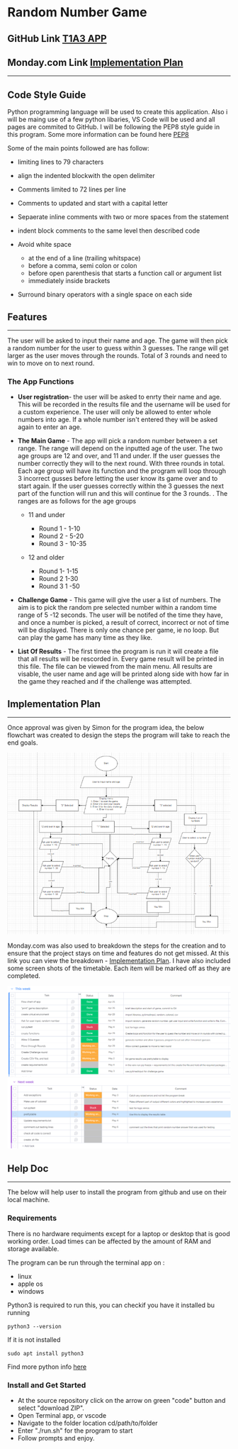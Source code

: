 # Random Number Game

## GitHub Link [T1A3 APP](https://github.com/fabs-pe/T1A3)

## Monday.com Link [Implementation Plan](https://coderacademy-gang.monday.com/users/sign_up?invitationId=28019481023943442000)

---

## Code Style Guide

Python programming language will be used to create this application. Also i will be maing use of a few python libaries, VS Code will be used and all pages are commited to GitHub. I will be following the PEP8 style guide in this program. Some more information can be found here [PEP8](https://peps.python.org/pep-0008/#introduction)

Some of the main points followed are has follow:

- limiting lines to 79 characters
- align  the indented blockwith the open delimiter
- Comments limited to 72 lines per line
- Comments to updated and start with a capital letter
- Sepaerate inline comments with two or more spaces from the statement
- indent block comments to the same level then described code
- Avoid white space

  - at the end of a line (trailing whitspace)
  - before a comma, semi colon or colon
  - before open parenthesis that starts a function call or argument list
  - immediately inside brackets

- Surround binary operators with a single space on each side

## Features

---

The user will be asked to input their name and age. The game will then pick a random number for the user to guess within 3 guesses. The range  will get larger as the user moves through the rounds. Total of 3 rounds and need to win to move on to next round.

### The App Functions

- **User registration**- the user will be asked to enrty their name and age. This will be recorded in the results file and the username will be used for a custom experience. The user will only be allowed to enter whole numbers into age. If a whole number isn't entered they will be asked again to enter an age.

- **The Main Game**  - The app will pick a random number between a set range. The range will depend on the inputted age of the user. The two age groups are 12 and over, and 11 and under. If the user guesses the number correctly they will to the next round. With three rounds in total. Each age group will have its function and the program will loop through 3 incorrect gusses before letting the user know its game over and to start again. If the user guesses correctly within the 3 guesses the next part of the function will run and this will continue for the 3 rounds. . The ranges are as follows for the age groups
  - 11 and under
    - Round 1 - 1-10
    - Round 2 - 5-20
    - Round 3 - 10-35

  - 12 and older
    - Round 1- 1-15
    - Round 2 1-30
    - Round 3 1 -50

- **Challenge Game** - This game will give the user a list of numbers. The aim is to pick the random pre selected number within a random time range of 5 -12 seconds. The user will be notifed of the time they have, and once a number is picked, a result of correct, incorrect or not of time will be displayed. There is only one chance per game, ie no loop. But can play the game has many time as they like.

- **List Of Results** - The first timee the program is run it will create a file that all results will be rescorded in. Every game result  will be printed in this file. The file can be viewed from the main menu.  All results are visable, the user name and age will be printed along side with how far in the game they reached and if the challenge was attempted.

## Implementation Plan

---

Once approval was given by Simon for the program idea, the below flowchart was created to design the steps the program will take to reach the end goals.

![Flowchart](./resources/app_plan.PNG)

Monday.com was also used to breakdown the steps for the creation and to ensure that the project stays on time and features do not get missed. At this link you can view the breakdown - [Implementation Plan](https://coderacademy-gang.monday.com/users/sign_up?invitationId=28019481023943442000). I have also included some screen shots of the timetable. Each item will be marked off as they are completed.

![week 1](./resources/monday1.PNG)
![week 2](./resources/monday2.PNG)

## Help Doc

---

The below will help user to install the program from github and use on their local machine.

### Requirements

There is no hardware requiments except for a laptop or desktop that is good working order. Load times can be affected by the amount of RAM and storage available.

The program can be run through the terminal app on :

- linux
- apple os
- windows

Python3 is required to run this, you can checkif you have it installed bu running

``` code
python3 --version
```

If it is not installed

``` code
sudo apt install python3
```

Find more python info [here](https://www.python.org/downloads/)

### Install and Get Started

- At the source repository click on the arrow on  green "code" button and select "download ZIP".
- Open Terminal app, or vscode
- Navigate to the folder location cd/path/to/folder
- Enter "./run.sh" for the program to start
- Follow prompts and enjoy.